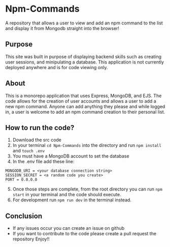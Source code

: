 # Npm-Commands
A repository that allows a user to view and add an npm command to the list and display it from Mongodb straight into the browser! 

## Purpose
This site was built in purpose of displaying backend skills such
as creating user sessions, and minipulating a database.
This application is not currently deployed anywhere and is for
code viewing only.

## About
This is a monorepo application that uses Express, MongoDB, and EJS.
The code allows for the creation of user accounts and allows a user to
add a new npm command. Anyone can add anything they please and while logged in,
a user is welcome to add an npm command creation to their personal list.

## How to run the code?
1. Download the src code
2. In your terminal ``` cd Npm-Commands ``` into the directory and run ``` npm install ``` and ``` touch .env ```
3. You must have a MongoDB account to set the database
4. In the .env file add these line: 
``` 
MONGODB_URI = <your database connection string> 
SESSION_SECRET = <a random code you create>
PORT = 0.0.0.0
```
5. Once those steps are complete, from the root directory
you can run ``` npm start ``` in your terminal and the code should execute.
6. For development run ``` npm run dev ``` in the terminal instead.

## Conclusion
* If any issues occur you can create an issue on github
* If you want to contribute to the code please create a pull request the repository
Enjoy!! 
